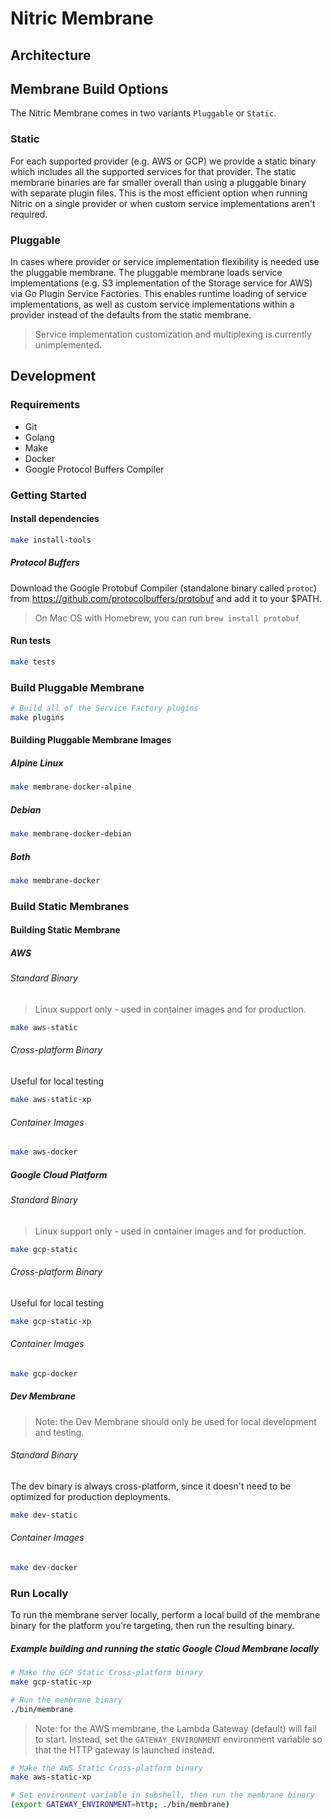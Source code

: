 # Nitric Membrane

## Architecture

## Membrane Build Options
The Nitric Membrane comes in two variants `Pluggable` or `Static`.

### Static
For each supported provider (e.g. AWS or GCP) we provide a static binary which includes all the supported services for that provider.
The static membrane binaries are far smaller overall than using a pluggable binary with separate plugin files. This is the most efficient option
when running Nitric on a single provider or when custom service implementations aren't required.

### Pluggable
In cases where provider or service implementation flexibility is needed use the pluggable membrane. The pluggable 
membrane loads service implementations (e.g. S3 implementation of the Storage service for AWS) via Go Plugin Service
Factories. This enables runtime loading of service implementations, as well as custom service implementations within a
provider instead of the defaults from the static membrane.

> Service implementation customization and multiplexing is currently unimplemented.

## Development

### Requirements
 - Git
 - Golang
 - Make
 - Docker
 - Google Protocol Buffers Compiler

### Getting Started

#### Install dependencies
```bash
make install-tools
```

##### Protocol Buffers
Download the Google Protobuf Compiler (standalone binary called `protoc`) from https://github.com/protocolbuffers/protobuf and add it to your $PATH.

> On Mac OS with Homebrew, you can run `brew install protobuf`

#### Run tests
```bash
make tests
```

### Build Pluggable Membrane
```bash
# Build all of the Service Factory plugins
make plugins
```

#### Building Pluggable Membrane Images

##### Alpine Linux

```bash
make membrane-docker-alpine
```

##### Debian

```bash
make membrane-docker-debian
```

##### Both
```bash
make membrane-docker
```

### Build Static Membranes

#### Building Static Membrane

##### AWS

###### Standard Binary

> Linux support only - used in container images and for production.

```bash
make aws-static
```

###### Cross-platform Binary

Useful for local testing

```bash 
make aws-static-xp
```

###### Container Images

```bash
make aws-docker
```

##### Google Cloud Platform

###### Standard Binary

> Linux support only - used in container images and for production.

```bash
make gcp-static
```

###### Cross-platform Binary

Useful for local testing

```bash 
make gcp-static-xp
```

###### Container Images

```bash
make gcp-docker
```

##### Dev Membrane

> Note: the Dev Membrane should only be used for local development and testing.

###### Standard Binary

The dev binary is always cross-platform, since it doesn't need to be optimized for production deployments.

```bash
make dev-static
```

###### Container Images

```bash
make dev-docker
```

 
### Run Locally

To run the membrane server locally, perform a local build of the membrane binary for the platform you're targeting, then run the resulting binary.

##### Example building and running the static Google Cloud Membrane locally

```bash
# Make the GCP Static Cross-platform binary
make gcp-static-xp

# Run the membrane binary
./bin/membrane
```

> Note: for the AWS membrane, the Lambda Gateway (default) will fail to start. Instead, set the `GATEWAY_ENVIRONMENT` environment variable so that the HTTP gateway is launched instead.

```bash
# Make the AWS Static Cross-platform binary
make aws-static-xp

# Set environment variable in subshell, then run the membrane binary
(export GATEWAY_ENVIRONMENT=http; ./bin/membrane)
```

 